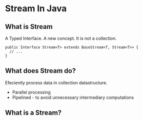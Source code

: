 
#  Stream In Java

## What is Stream

A Typed Interface. A new concept. It is not a collection.
```
public Interface Stream<T> extends BaseStream<T, Stream<T>> {
  // ...
}
```

## What does Stream do?
Efeciently process data in collection datastructure.
* Parallel processing
* Pipelined - to avoid unnecessary intermediary computations

## What is a Stream?


